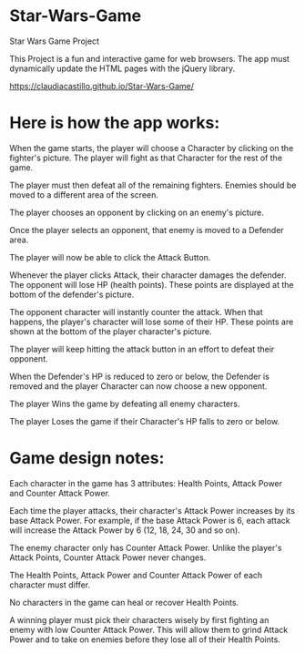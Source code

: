 # Star-Wars-Game

Star Wars Game Project

This Project is a fun and interactive game for web browsers. The app must dynamically update the HTML pages with the jQuery library.

https://claudiacastillo.github.io/Star-Wars-Game/

# Here is how the app works:

When the game starts, the player will choose a Character by clicking on the fighter's picture. The player will fight as that Character for the rest of the game.

The player must then defeat all of the remaining fighters. Enemies should be moved to a different area of the screen.

The player chooses an opponent by clicking on an enemy's picture.

Once the player selects an opponent, that enemy is moved to a Defender area.

The player will now be able to click the Attack Button.

Whenever the player clicks Attack, their character damages the defender. The opponent will lose HP (health points). These points are displayed at the bottom of the defender's picture. 

The opponent character will instantly counter the attack. When that happens, the player's character will lose some of their HP. These points are shown at the bottom of the player character's picture.

The player will keep hitting the attack button in an effort to defeat their opponent.

When the Defender's HP is reduced to zero or below, the Defender is removed and the player Character can now choose a new opponent.

The player Wins the game by defeating all enemy characters. 

The player Loses the game if their Character's HP falls to zero or below.

# Game design notes:

Each character in the game has 3 attributes: Health Points, Attack Power and Counter Attack Power.

Each time the player attacks, their character's Attack Power increases by its base Attack Power. For example, if the base Attack Power is 6, each attack will increase the Attack Power by 6 (12, 18, 24, 30 and so on).

The enemy character only has Counter Attack Power. Unlike the player's Attack Points, Counter Attack Power never changes.

The Health Points, Attack Power and Counter Attack Power of each character must differ.

No characters in the game can heal or recover Health Points. 

A winning player must pick their characters wisely by first fighting an enemy with low Counter Attack Power. This will allow them to grind Attack Power and to take on enemies before they lose all of their Health Points.
